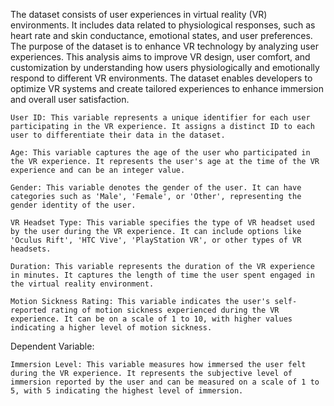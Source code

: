 The dataset consists of user experiences in virtual reality (VR) environments. It includes data related to physiological responses, such as heart rate and skin conductance, emotional states, and user preferences. The purpose of the dataset is to enhance VR technology by analyzing user experiences. This analysis aims to improve VR design, user comfort, and customization by understanding how users physiologically and emotionally respond to different VR environments. The dataset enables developers to optimize VR systems and create tailored experiences to enhance immersion and overall user satisfaction.

    User ID: This variable represents a unique identifier for each user participating in the VR experience. It assigns a distinct ID to each user to differentiate their data in the dataset.

    Age: This variable captures the age of the user who participated in the VR experience. It represents the user's age at the time of the VR experience and can be an integer value.

    Gender: This variable denotes the gender of the user. It can have categories such as 'Male', 'Female', or 'Other', representing the gender identity of the user.

    VR Headset Type: This variable specifies the type of VR headset used by the user during the VR experience. It can include options like 'Oculus Rift', 'HTC Vive', 'PlayStation VR', or other types of VR headsets.

    Duration: This variable represents the duration of the VR experience in minutes. It captures the length of time the user spent engaged in the virtual reality environment.

    Motion Sickness Rating: This variable indicates the user's self-reported rating of motion sickness experienced during the VR experience. It can be on a scale of 1 to 10, with higher values indicating a higher level of motion sickness.

Dependent Variable:

    Immersion Level: This variable measures how immersed the user felt during the VR experience. It represents the subjective level of immersion reported by the user and can be measured on a scale of 1 to 5, with 5 indicating the highest level of immersion.
